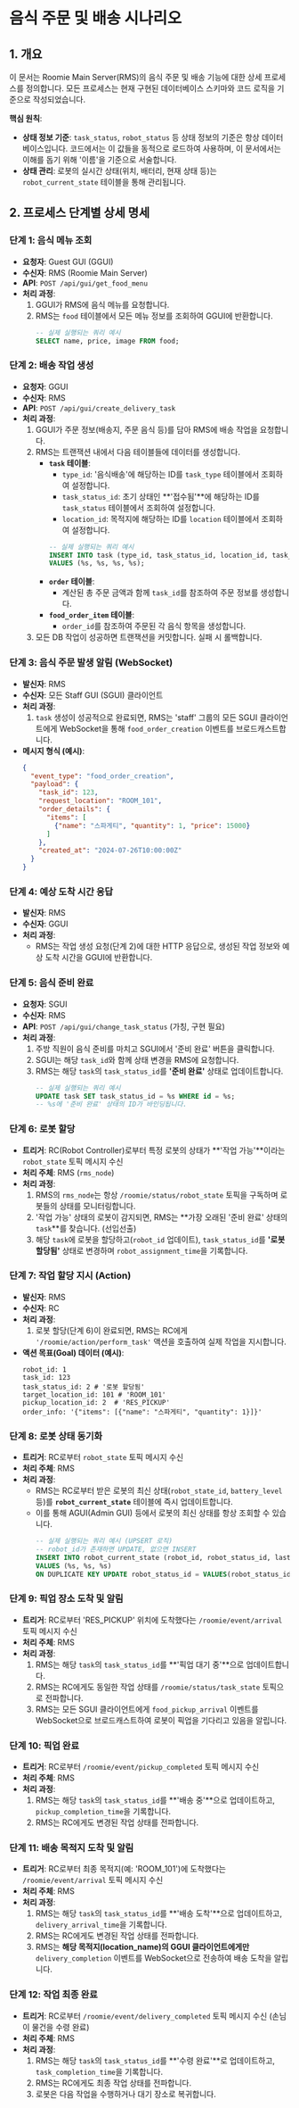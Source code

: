 # 음식 주문 및 배송 시나리오

## 1. 개요

이 문서는 Roomie Main Server(RMS)의 음식 주문 및 배송 기능에 대한 상세 프로세스를 정의합니다. 모든 프로세스는 현재 구현된 데이터베이스 스키마와 코드 로직을 기준으로 작성되었습니다.

**핵심 원칙**:
- **상태 정보 기준**: `task_status`, `robot_status` 등 상태 정보의 기준은 항상 데이터베이스입니다. 코드에서는 이 값들을 동적으로 로드하여 사용하며, 이 문서에서는 이해를 돕기 위해 '이름'을 기준으로 서술합니다.
- **상태 관리**: 로봇의 실시간 상태(위치, 배터리, 현재 상태 등)는 `robot_current_state` 테이블을 통해 관리됩니다.

## 2. 프로세스 단계별 상세 명세

### 단계 1: 음식 메뉴 조회

- **요청자**: Guest GUI (GGUI)
- **수신자**: RMS (Roomie Main Server)
- **API**: `POST /api/gui/get_food_menu`
- **처리 과정**:
    1. GGUI가 RMS에 음식 메뉴를 요청합니다.
    2. RMS는 `food` 테이블에서 모든 메뉴 정보를 조회하여 GGUI에 반환합니다.
        ```sql
        -- 실제 실행되는 쿼리 예시
        SELECT name, price, image FROM food;
        ```

### 단계 2: 배송 작업 생성

- **요청자**: GGUI
- **수신자**: RMS
- **API**: `POST /api/gui/create_delivery_task`
- **처리 과정**:
    1. GGUI가 주문 정보(배송지, 주문 음식 등)를 담아 RMS에 배송 작업을 요청합니다.
    2. RMS는 트랜잭션 내에서 다음 테이블들에 데이터를 생성합니다.
        - **`task` 테이블**:
            - `type_id`: '음식배송'에 해당하는 ID를 `task_type` 테이블에서 조회하여 설정합니다.
            - `task_status_id`: 초기 상태인 **'접수됨'**에 해당하는 ID를 `task_status` 테이블에서 조회하여 설정합니다.
            - `location_id`: 목적지에 해당하는 ID를 `location` 테이블에서 조회하여 설정합니다.
            ```sql
            -- 실제 실행되는 쿼리 예시
            INSERT INTO task (type_id, task_status_id, location_id, task_creation_time)
            VALUES (%s, %s, %s, %s);
            ```
        - **`order` 테이블**:
            - 계산된 총 주문 금액과 함께 `task_id`를 참조하여 주문 정보를 생성합니다.
        - **`food_order_item` 테이블**:
            - `order_id`를 참조하여 주문된 각 음식 항목을 생성합니다.
    3. 모든 DB 작업이 성공하면 트랜잭션을 커밋합니다. 실패 시 롤백합니다.

### 단계 3: 음식 주문 발생 알림 (WebSocket)

- **발신자**: RMS
- **수신자**: 모든 Staff GUI (SGUI) 클라이언트
- **처리 과정**:
    1. `task` 생성이 성공적으로 완료되면, RMS는 'staff' 그룹의 모든 SGUI 클라이언트에게 WebSocket을 통해 `food_order_creation` 이벤트를 브로드캐스트합니다.
- **메시지 형식 (예시)**:
    ```json
    {
      "event_type": "food_order_creation",
      "payload": {
        "task_id": 123,
        "request_location": "ROOM_101",
        "order_details": {
          "items": [
            {"name": "스파게티", "quantity": 1, "price": 15000}
          ]
        },
        "created_at": "2024-07-26T10:00:00Z"
      }
    }
    ```

### 단계 4: 예상 도착 시간 응답

- **발신자**: RMS
- **수신자**: GGUI
- **처리 과정**:
    - RMS는 작업 생성 요청(단계 2)에 대한 HTTP 응답으로, 생성된 작업 정보와 예상 도착 시간을 GGUI에 반환합니다.

### 단계 5: 음식 준비 완료

- **요청자**: SGUI
- **수신자**: RMS
- **API**: `POST /api/gui/change_task_status` (가칭, 구현 필요)
- **처리 과정**:
    1. 주방 직원이 음식 준비를 마치고 SGUI에서 '준비 완료' 버튼을 클릭합니다.
    2. SGUI는 해당 `task_id`와 함께 상태 변경을 RMS에 요청합니다.
    3. RMS는 해당 `task`의 `task_status_id`를 **'준비 완료'** 상태로 업데이트합니다.
        ```sql
        -- 실제 실행되는 쿼리 예시
        UPDATE task SET task_status_id = %s WHERE id = %s;
        -- %s에 '준비 완료' 상태의 ID가 바인딩됩니다.
        ```

### 단계 6: 로봇 할당

- **트리거**: RC(Robot Controller)로부터 특정 로봇의 상태가 **'작업 가능'**이라는 `robot_state` 토픽 메시지 수신
- **처리 주체**: RMS (`rms_node`)
- **처리 과정**:
    1. RMS의 `rms_node`는 항상 `/roomie/status/robot_state` 토픽을 구독하며 로봇들의 상태를 모니터링합니다.
    2. '작업 가능' 상태의 로봇이 감지되면, RMS는 **가장 오래된 '준비 완료' 상태의 `task`**를 찾습니다. (선입선출)
    3. 해당 `task`에 로봇을 할당하고(`robot_id` 업데이트), `task_status_id`를 **'로봇 할당됨'** 상태로 변경하며 `robot_assignment_time`을 기록합니다.

### 단계 7: 작업 할당 지시 (Action)

- **발신자**: RMS
- **수신자**: RC
- **처리 과정**:
    1. 로봇 할당(단계 6)이 완료되면, RMS는 RC에게 `'/roomie/action/perform_task'` 액션을 호출하여 실제 작업을 지시합니다.
- **액션 목표(Goal) 데이터 (예시)**:
    ```
    robot_id: 1
    task_id: 123
    task_status_id: 2 # '로봇 할당됨'
    target_location_id: 101 # 'ROOM_101'
    pickup_location_id: 2  # 'RES_PICKUP'
    order_info: '{"items": [{"name": "스파게티", "quantity": 1}]}'
    ```

### 단계 8: 로봇 상태 동기화

- **트리거**: RC로부터 `robot_state` 토픽 메시지 수신
- **처리 주체**: RMS
- **처리 과정**:
    - RMS는 RC로부터 받은 로봇의 최신 상태(`robot_state_id`, `battery_level` 등)를 **`robot_current_state`** 테이블에 즉시 업데이트합니다.
    - 이를 통해 AGUI(Admin GUI) 등에서 로봇의 최신 상태를 항상 조회할 수 있습니다.
        ```sql
        -- 실제 실행되는 쿼리 예시 (UPSERT 로직)
        -- robot_id가 존재하면 UPDATE, 없으면 INSERT
        INSERT INTO robot_current_state (robot_id, robot_status_id, last_updated_time)
        VALUES (%s, %s, %s)
        ON DUPLICATE KEY UPDATE robot_status_id = VALUES(robot_status_id), last_updated_time = VALUES(last_updated_time);
        ```

### 단계 9: 픽업 장소 도착 및 알림

- **트리거**: RC로부터 'RES_PICKUP' 위치에 도착했다는 `/roomie/event/arrival` 토픽 메시지 수신
- **처리 주체**: RMS
- **처리 과정**:
    1. RMS는 해당 `task`의 `task_status_id`를 **'픽업 대기 중'**으로 업데이트합니다.
    2. RMS는 RC에게도 동일한 작업 상태를 `/roomie/status/task_state` 토픽으로 전파합니다.
    3. RMS는 모든 SGUI 클라이언트에게 `food_pickup_arrival` 이벤트를 WebSocket으로 브로드캐스트하여 로봇이 픽업을 기다리고 있음을 알립니다.

### 단계 10: 픽업 완료

- **트리거**: RC로부터 `/roomie/event/pickup_completed` 토픽 메시지 수신
- **처리 주체**: RMS
- **처리 과정**:
    1. RMS는 해당 `task`의 `task_status_id`를 **'배송 중'**으로 업데이트하고, `pickup_completion_time`을 기록합니다.
    2. RMS는 RC에게도 변경된 작업 상태를 전파합니다.

### 단계 11: 배송 목적지 도착 및 알림

- **트리거**: RC로부터 최종 목적지(예: 'ROOM_101')에 도착했다는 `/roomie/event/arrival` 토픽 메시지 수신
- **처리 주체**: RMS
- **처리 과정**:
    1. RMS는 해당 `task`의 `task_status_id`를 **'배송 도착'**으로 업데이트하고, `delivery_arrival_time`을 기록합니다.
    2. RMS는 RC에게도 변경된 작업 상태를 전파합니다.
    3. RMS는 **해당 목적지(location_name)의 GGUI 클라이언트에게만** `delivery_completion` 이벤트를 WebSocket으로 전송하여 배송 도착을 알립니다.

### 단계 12: 작업 최종 완료

- **트리거**: RC로부터 `/roomie/event/delivery_completed` 토픽 메시지 수신 (손님이 물건을 수령 완료)
- **처리 주체**: RMS
- **처리 과정**:
    1. RMS는 해당 `task`의 `task_status_id`를 **'수령 완료'**로 업데이트하고, `task_completion_time`을 기록합니다.
    2. RMS는 RC에게도 최종 작업 상태를 전파합니다.
    3. 로봇은 다음 작업을 수행하거나 대기 장소로 복귀합니다. 